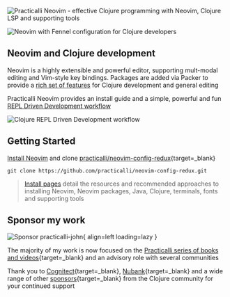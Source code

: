 ![Practicalli Neovim - effective Clojure programming with Neovim, Clojure LSP and supporting tools](https://raw.githubusercontent.com/practicalli/graphic-design/live/book-covers/practicalli-neovim-book-banner.svg)

<!-- ![Neovim startup dashboard with custom theme from practicalli](https://raw.githubusercontent.com/practicalli/graphic-design/live/neovim/screenshots/neovim-startup-practicalli-config-lambda-logo.png) -->

![Neovim with Fennel configuration for Clojure developers](https://raw.githubusercontent.com/practicalli/graphic-design/live/neovim/screenshots/neovim-clojure-development-tree-whichkey.png)


## Neovim and Clojure development

Neovim is a highly extensible and powerful editor, supporting mult-modal editing and Vim-style key bindings.  Packages are added via Packer to provide a [rich set of features](introduction/features.md) for Clojure development and general editing

Practicalli Neovim provides an install guide and a simple, powerful and fun [REPL Driven Development workflow](repl-workflow.md)

![Clojure REPL Driven Development workflow](https://raw.githubusercontent.com/practicalli/graphic-design/live/clojure/clojure-repl-driven-development-lifecycle-concept.png)


## Getting Started

[Install Neovim](/install/neovim.md) and clone [practicalli/neovim-config-redux](https://github.com/practicalli/neovim-config-redux){target=_blank}

```shell
git clone https://github.com/practicalli/neovim-config-redux.git
```

> [Install pages](install/index.md) detail the resources and recommended approaches to installing Neovim, Neovim packages, Java, Clojure, terminals, fonts and supporting tools


## Sponsor my work

![Sponsor practicalli-john](https://raw.githubusercontent.com/practicalli/graphic-design/live/buttons/practicalli-github-sponsors-button.png){ align=left loading=lazy }

The majority of my work is now focused on the [Practicalli series of books and videos](https://practical.li/){target=_blank} and an advisory role with several communities

Thank you to [Cognitect](https://www.cognitect.com/){target=_blank}, [Nubank](https://nubank.com.br/){target=_blank} and a wide range of other [sponsors](https://github.com/sponsors/practicalli-john#sponsors){target=_blank} from the Clojure community for your continued support
